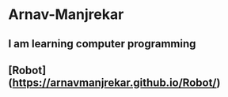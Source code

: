 # Arnav-Manjrekar
## I am learning computer programming
## [Robot] (https://arnavmanjrekar.github.io/Robot/)
